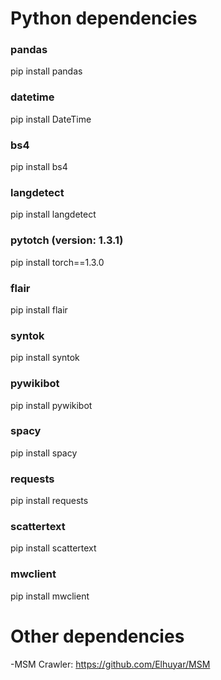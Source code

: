 # Python dependencies
### pandas 
pip install pandas
### datetime 
pip install DateTime
### bs4 
pip install bs4
### langdetect 
pip install langdetect
### pytotch (version: 1.3.1)
pip install torch==1.3.0
### flair 
pip install flair
### syntok
pip install syntok
### pywikibot
pip install pywikibot
### spacy
pip install spacy
### requests 
pip install requests
### scattertext
pip install scattertext
### mwclient
pip install mwclient


# Other dependencies
-MSM Crawler: https://github.com/Elhuyar/MSM 

